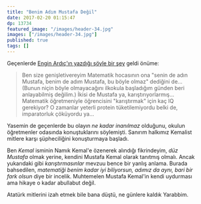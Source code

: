 ```yaml
---
title: "Benim Adım Mustafa Değil"
date: 2017-02-20 01:15:47
dp: 13734
featured_image: "/images/header-34.jpg"
images: ["/images/header-34.jpg"]
published: true
tags: []
---
```




Geçenlerde [Engin Ardıç'ın yazdığı şöyle bir şey](http://www.sabah.com.tr/yazarlar/ardic/2017/01/15/ben-size-genisletivereyim) geldi önüme: 

> Ben size genişletivereyim Matematik hocasının ona "senin de adın Mustafa,
> benim de adım Mustafa, bu böyle olmaz" dediğini de... (Bunun niçin böyle
> olmayacağını ilkokula başladığım günden beri anlayabilmiş değilim.) İkisi de
> Mustafa ya, karıştırıyorlarmış...
> Matematik öğretmeniyle öğrencisini "karıştırmak" için kaç IQ gerekiyor? O
> zamanlar yeterli protein tüketilemiyordu belki de, imparatorluk çöküyordu
> ya...

Yasemin de geçenlerde bu olayın *ne kadar inanılmaz* olduğunu, okulun
öğretmenler odasında konuştuklarını söylemişti. Sanırım halkımız Kemalist
mitlere karşı şüpheciliğini konuşturmaya başladı. 

Ben *Kemal* isminin Namık Kemal'e özenerek alındığı fikrindeyim, *düz Mustafa*
olmak yerine, kendini Mustafa Kemal olarak tanıtmış olmalı. Ancak yukarıdaki
gibi *karıştırmasınlar* mevzuu bence bir yanlış anlama. Burada bahsedilen,
*matematiği benim kadar iyi biliyorsun, adımız da aynı, bari bir fark olsun*
diye bir incelik. Muhtemelen Mustafa Kemal'in kendi uydurması ama hikaye o kadar
abullabut değil. 

Atatürk mitlerini izah etmek bile bana düştü, ne günlere kaldık Yarabbim. 





